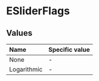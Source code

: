 ﻿# ESliderFlags

## Values

| Name | Specific value |
| :--- | :--- |
| None | - |
| Logarithmic | - |